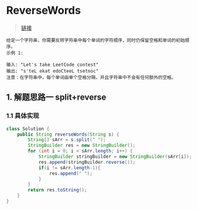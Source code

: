 # ReverseWords
> [链接](https://leetcode-cn.com/problems/reverse-words-in-a-string-iii/)
```
给定一个字符串，你需要反转字符串中每个单词的字符顺序，同时仍保留空格和单词的初始顺序。
示例 1:

输入: "Let's take LeetCode contest"
输出: "s'teL ekat edoCteeL tsetnoc" 
注意：在字符串中，每个单词由单个空格分隔，并且字符串中不会有任何额外的空格。

```
## 1. 解题思路一 split+reverse
### 1.1 具体实现
```java
class Solution {
    public String reverseWords(String s) {
        String[] sArr = s.split(" ");
        StringBuilder res = new StringBuilder();
        for (int i = 0; i < sArr.length; i++) {
            StringBuilder stringBuilder = new StringBuilder(sArr[i]);
            res.append(stringBuilder.reverse());
            if(i != sArr.length-1){
                res.append(" ");
            }
        }
        return res.toString();
    }
}
```